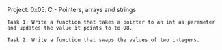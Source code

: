 Project: 0x05. C - Pointers, arrays and strings
	
	Task 1: Write a function that takes a pointer to an int as parameter and updates the value it points to to 98.
	
	Task 2: Write a function that swaps the values of two integers.
